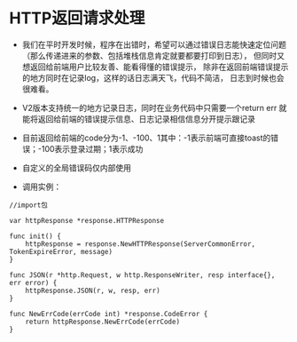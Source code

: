 # HTTP返回请求处理

* 我们在平时开发时候，程序在出错时，希望可以通过错误日志能快速定位问题（那么传递进来的参数、包括堆栈信息肯定就要都要打印到日志），
  但同时又想返回给前端用户比较友善、能看得懂的错误提示， 除非在返回前端错误提示的地方同时在记录log，这样的话日志满天飞，代码不简洁，
  日志到时候也会很难看。

* V2版本支持统一的地方记录日志，同时在业务代码中只需要一个return err 就能将返回给前端的错误提示信息、日志记录相信信息分开提示跟记录

* 目前返回给前端的code分为-1、-100、1其中：-1表示前端可直接toast的错误；-100表示登录过期；1表示成功

* 自定义的全局错误码仅内部使用

* 调用实例：

~~~
//import包

var httpResponse *response.HTTPResponse

func init() {
	httpResponse = response.NewHTTPResponse(ServerCommonError, TokenExpireError, message)
}

func JSON(r *http.Request, w http.ResponseWriter, resp interface{}, err error) {
	httpResponse.JSON(r, w, resp, err)
}

func NewErrCode(errCode int) *response.CodeError {
	return httpResponse.NewErrCode(errCode)
}
~~~
